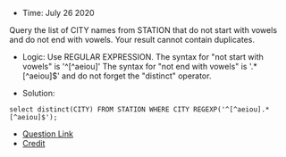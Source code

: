 * Time: July 26 2020

Query the list of CITY names from STATION that do not start with vowels and do not end with vowels. Your result cannot contain duplicates.

* Logic: Use REGULAR EXPRESSION. 
The syntax for "not start with vowels" is '^[^aeiou]'
The syntax for "not end with vowels" is '.*[^aeiou]$'
and do not forget the "distinct" operator.

* Solution:
```
select distinct(CITY) FROM STATION WHERE CITY REGEXP('^[^aeiou].*[^aeiou]$');
```

* [Question Link](https://www.hackerrank.com/challenges/weather-observation-station-12/problem?h_r=next-challenge&h_v=zen&h_r=next-challenge&h_v=zen)
* [Credit](https://nifannn.github.io/2017/10/20/SQL-Notes-Hackerrank-Weather-Observation-Station-12/)

